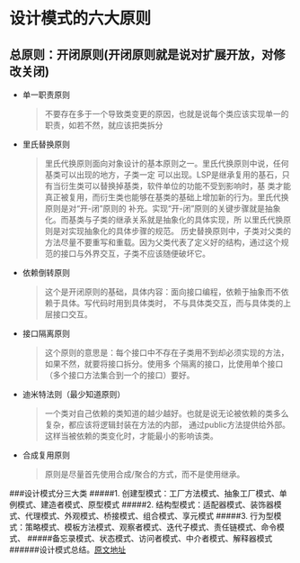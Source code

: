 设计模式的六大原则
=
总原则：开闭原则(开闭原则就是说对扩展开放，对修改关闭)<br/>
-
* 单一职责原则
  >不要存在多于一个导致类变更的原因，也就是说每个类应该实现单一的职责，如若不然，就应该把类拆分
* 里氏替换原则
   >里氏代换原则面向对象设计的基本原则之一。里氏代换原则中说，任何基类可以出现的地方，子类一定
   >可以出现。LSP是继承复用的基石，只有当衍生类可以替换掉基类，软件单位的功能不受到影响时，基
   >类才能真正被复用，而衍生类也能够在基类的基础上增加新的行为。里氏代换原则是对“开-闭”原则的
   >补充。实现“开-闭”原则的关键步骤就是抽象化。而基类与子类的继承关系就是抽象化的具体实现，所
   >以里氏代换原则是对实现抽象化的具体步骤的规范。
   >历史替换原则中，子类对父类的方法尽量不要重写和重载。因为父类代表了定义好的结构，通过这个规
   >范的接口与外界交互，子类不应该随便破坏它。
* 依赖倒转原则
   >这个是开闭原则的基础，具体内容：面向接口编程，依赖于抽象而不依赖于具体。写代码时用到具体类时，
   >不与具体类交互，而与具体类的上层接口交互。
* 接口隔离原则
  >这个原则的意思是：每个接口中不存在子类用不到却必须实现的方法，如果不然，就要将接口拆分。使用多
  >个隔离的接口，比使用单个接口（多个接口方法集合到一个的接口）要好。 
* 迪米特法则（最少知道原则）
  >一个类对自己依赖的类知道的越少越好。也就是说无论被依赖的类多么复杂，都应该将逻辑封装在方法的内部，
  >通过public方法提供给外部。这样当被依赖的类变化时，才能最小的影响该类。  
* 合成复用原则
  >原则是尽量首先使用合成/聚合的方式，而不是使用继承。

###设计模式分三大类
#####1. 创建型模式：工厂方法模式、抽象工厂模式、单例模式、建造者模式、原型模式
#####2. 结构型模式：适配器模式、装饰器模式、代理模式、外观模式、桥接模式、组合模式、享元模式
#####3. 行为型模式：策略模式、模板方法模式、观察者模式、迭代子模式、责任链模式、命令模式、
#####备忘录模式、状态模式、访问者模式、中介者模式、解释器模式
######设计模式总结。[原文地址](https://www.cnblogs.com/geek6/p/3951677.html)